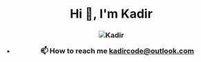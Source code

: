 <h1 align="center">Hi 👋, I'm Kadir</h1>
<h3 align="center"Software Developer and Electronic Technician in Turkey</h3>

<img src="https://readme-typing-svg.herokuapp.com?size=20&width=1024&lines=Hi!+I'm+Thealoq.+I'm+interested+in+software." alt="Kadir" />

- 📫 How to reach me **kadircode@outlook.com**
